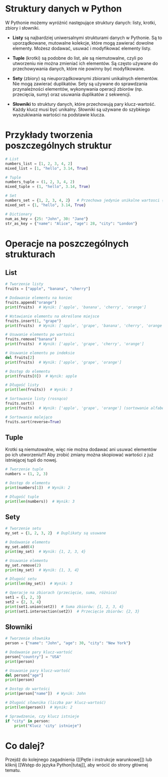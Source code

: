 # Struktury danych w Python

W Pythonie możemy wyróżnić następujące struktury danych: listy, krotki, zbiory i słowniki.

- **Listy** są najbardziej uniwersalnymi strukturami danych w Pythonie. Są to uporządkowane, mutowalne kolekcje, które mogą zawierać dowolne elementy. Możesz dodawać, usuwać i modyfikować elementy listy.

- **Tuple** (krotki) są podobne do list, ale są niemutowalne, czyli po utworzeniu nie można zmieniać ich elementów. Są często używane do przechowywania danych, które nie powinny być modyfikowane.

- **Sety** (zbiory) są nieuporządkowanymi zbiorami unikalnych elementów. Nie mogą zawierać duplikatów. Sety są używane do sprawdzania przynależności elementów, wykonywania operacji zbiorów (np. przecięcia, sumy) oraz usuwania duplikatów z sekwencji.

- **Słowniki** to struktury danych, które przechowują pary klucz-wartość. Każdy klucz musi być unikalny. Słowniki są używane do szybkiego wyszukiwania wartości na podstawie klucza.

# Przykłady tworzenia poszczególnych struktur

```Python
# List
numbers_list = [1, 2, 3, 4, 2]
mixed_list = [1, "hello", 3.14, True]

# Tuple
numbers_tuple = (1, 2, 3, 4, 2)
mixed_tuple = (1, "hello", 3.14, True)

# Set
numbers_set = {1, 2, 3, 4, 2}   # Przechowa jedynie unikalne wartosci {1,2,3,4} 
mixed_set = {1, "hello", 3.14, True}

# Dictionary
num_as_key = {25: "John", 30: "Jane"}
str_as_key = {"name": "Alice", "age": 28, "city": "London"}
```

# Operacje na poszczególnych strukturach

## List

```Python
# Tworzenie listy
fruits = ["apple", "banana", "cherry"]

# Dodawanie elementu na koniec
fruits.append("orange")
print(fruits)  # Wynik: ['apple', 'banana', 'cherry', 'orange']

# Wstawianie elementu na określone miejsce
fruits.insert(1, "grape")
print(fruits)  # Wynik: ['apple', 'grape', 'banana', 'cherry', 'orange']

# Usuwanie elementu po wartości
fruits.remove("banana")
print(fruits)  # Wynik: ['apple', 'grape', 'cherry', 'orange']

# Usuwanie elementu po indeksie
del fruits[2]
print(fruits)  # Wynik: ['apple', 'grape', 'orange']

# Dostęp do elementu
print(fruits[0])  # Wynik: apple

# Długość listy
print(len(fruits))  # Wynik: 3

# Sortowanie listy (rosnąco)
fruits.sort()
print(fruits)  # Wynik: ['apple', 'grape', 'orange'] (sortowanie alfabetyczne)

# Sortowanie malejąco
fruits.sort(reverse=True)
```

## Tuple

Krotki są niemutowalne, więc nie można dodawać ani usuwać elementów po ich utworzeniu!!! Aby zrobić zmiany można skopiować wartości z już istniejącej tupli do nowej.
```Python
# Tworzenie tuple
numbers = (1, 2, 3)

# Dostęp do elementu
print(numbers[1])  # Wynik: 2

# Długość tuple
print(len(numbers))  # Wynik: 3
```

## Sety

```Python
# Tworzenie setu
my_set = {1, 2, 3, 2}  # Duplikaty są usuwane

# Dodawanie elementu
my_set.add(4)
print(my_set)  # Wynik: {1, 2, 3, 4}

# Usuwanie elementu
my_set.remove(2)
print(my_set)  # Wynik: {1, 3, 4}

# Długość setu
print(len(my_set))  # Wynik: 3

# Operacje na zbiorach (przecięcie, suma, różnica)
set1 = {1, 2, 3}
set2 = {2, 3, 4}
print(set1.union(set2))  # Suma zbiorów: {1, 2, 3, 4}
print(set1.intersection(set2))  # Przecięcie zbiorów: {2, 3}
```

## Słowniki

```Python
# Tworzenie słownika
person = {"name": "John", "age": 30, "city": "New York"}

# Dodawanie pary klucz-wartość
person["country"] = "USA"
print(person)

# Usuwanie pary klucz-wartość
del person["age"]
print(person)

# Dostęp do wartości
print(person["name"])  # Wynik: John

# Długość słownika (liczba par klucz-wartość)
print(len(person))  # Wynik: 2

# Sprawdzenie, czy klucz istnieje
if "city" in person:
    print("Klucz 'city' istnieje")
```

# Co dalej?
Przejdź do kolejnego zagadnienia ([[Pętle i instrukcje warunkowe]]) lub kliknij [[Wstęp do języka Python|tutaj]], aby wrócić do strony głównej tematu.